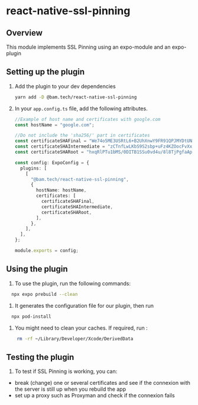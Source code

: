 # react-native-ssl-pinning

## Overview

This module implements SSL Pinning using an expo-module and an expo-plugin

## Setting up the plugin

1. Add the plugin to your dev dependencies

   ```bash
   yarn add -D @bam.tech/react-native-ssl-pinning
   ```

1. In your `app.config.ts` file, add the following attributes.

   ```ts
   //Example of host name and certificates with google.com
   const hostName = "google.com";

   //Do not include the 'sha256/' part in certificates
   const certificateSHAFinal = "We74o5ME3USRtL6+B2UhXnwY9FR91QPJMYDtUNk6tEc=";
   const certificateSHAIntermediate = "zCTnfLwLKbS9S2sbp+uFz4KZOocFvXxkV06Ce9O5M2w=";
   const certificateSHARoot = "hxqRlPTu1bMS/0DITB1SSu0vd4u/8l8TjPgfaAp63Gc=";

   const config: ExpoConfig = {
     plugins: [
       [
         "@bam.tech/react-native-ssl-pinning",
         {
           hostName: hostName,
           certificates: [
             certificateSHAFinal,
             certificateSHAIntermediate,
             certificateSHARoot,
           ],
         },
       ],
     ],
   };

   module.exports = config;
   ```

## Using the plugin

1. To use the plugin, run the following commands:

```bash
  npx expo prebuild --clean
```

1. It generates the configuration file for our plugin, then run

```bash
  npx pod-install
```

1. You might need to clean your caches. If required, run :

```bash
    rm -rf ~/Library/Developer/Xcode/DerivedData
```

## Testing the plugin

1. To test if SSL Pinning is working, you can:

- break (change) one or several certificates and see if the connexion with the server is still up when you rebuild the app
- set up a proxy such as Proxyman and check if the connexion fails

